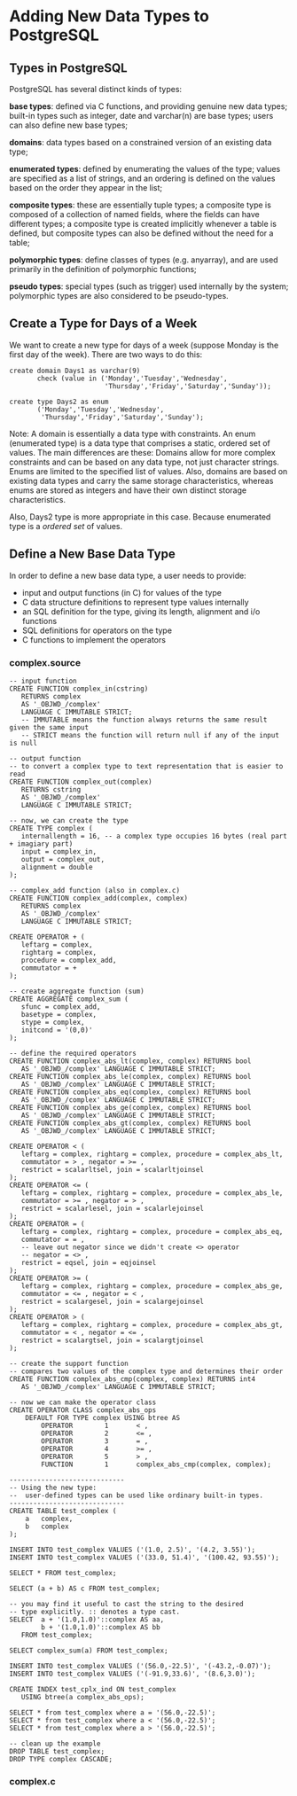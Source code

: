 # Adding New Data Types to PostgreSQL
## Types in PostgreSQL

PostgreSQL has several distinct kinds of types:

**base types**: defined via C functions, and providing genuine new data types; built-in types such as integer, date and varchar(n) are base types; users can also define new base types;

**domains**: data types based on a constrained version of an existing data type;

**enumerated types**: defined by enumerating the values of the type; values are specified as a list of strings, and an ordering is defined on the values based on the order they appear in the list;

**composite types**: these are essentially tuple types; a composite type is composed of a collection of named fields, where the fields can have different types; a composite type is created implicitly whenever a table is defined, but composite types can also be defined without the need for a table;

**polymorphic types**: define classes of types (e.g. anyarray), and are used primarily in the definition of polymorphic functions;

**pseudo types**: special types (such as trigger) used internally by the system; polymorphic types are also considered to be pseudo-types.

## Create a Type for Days of a Week
We want to create a new type for days of a week (suppose Monday is the first day of the week). There are two ways to do this:
```
create domain Days1 as varchar(9)
       check (value in ('Monday','Tuesday','Wednesday',
                        'Thursday','Friday','Saturday','Sunday'));
```
```
create type Days2 as enum
       ('Monday','Tuesday','Wednesday',
        'Thursday','Friday','Saturday','Sunday');
```

Note: A domain is essentially a data type with constraints. An enum (enumerated type) is a data type that comprises a static, ordered set of values. The main differences are these: Domains allow for more complex constraints and can be based on any data type, not just character strings. Enums are limited to the specified list of values. Also, domains are based on existing data types and carry the same storage characteristics, whereas enums are stored as integers and have their own distinct storage characteristics.

Also, Days2 type is more appropriate in this case. Because enumerated type is a _ordered set_ of values.

## Define a New Base Data Type
In order to define a new base data type, a user needs to provide:

 - input and output functions (in C) for values of the type
 - C data structure definitions to represent type values internally
 - an SQL definition for the type, giving its length, alignment and i/o functions
 - SQL definitions for operators on the type
 - C functions to implement the operators

### complex.source
```
-- input function
CREATE FUNCTION complex_in(cstring)
   RETURNS complex
   AS '_OBJWD_/complex'
   LANGUAGE C IMMUTABLE STRICT;
   -- IMMUTABLE means the function always returns the same result given the same input
   -- STRICT means the function will return null if any of the input is null

-- output function
-- to convert a complex type to text representation that is easier to read
CREATE FUNCTION complex_out(complex)
   RETURNS cstring
   AS '_OBJWD_/complex'
   LANGUAGE C IMMUTABLE STRICT;

-- now, we can create the type
CREATE TYPE complex (
   internallength = 16, -- a complex type occupies 16 bytes (real part + imagiary part)
   input = complex_in,
   output = complex_out,
   alignment = double
);

-- complex_add function (also in complex.c)
CREATE FUNCTION complex_add(complex, complex)
   RETURNS complex
   AS '_OBJWD_/complex'
   LANGUAGE C IMMUTABLE STRICT;

CREATE OPERATOR + (
   leftarg = complex,
   rightarg = complex,
   procedure = complex_add,
   commutator = +
);

-- create aggregate function (sum)
CREATE AGGREGATE complex_sum (
   sfunc = complex_add,
   basetype = complex,
   stype = complex,
   initcond = '(0,0)'
);

-- define the required operators
CREATE FUNCTION complex_abs_lt(complex, complex) RETURNS bool
   AS '_OBJWD_/complex' LANGUAGE C IMMUTABLE STRICT;
CREATE FUNCTION complex_abs_le(complex, complex) RETURNS bool
   AS '_OBJWD_/complex' LANGUAGE C IMMUTABLE STRICT;
CREATE FUNCTION complex_abs_eq(complex, complex) RETURNS bool
   AS '_OBJWD_/complex' LANGUAGE C IMMUTABLE STRICT;
CREATE FUNCTION complex_abs_ge(complex, complex) RETURNS bool
   AS '_OBJWD_/complex' LANGUAGE C IMMUTABLE STRICT;
CREATE FUNCTION complex_abs_gt(complex, complex) RETURNS bool
   AS '_OBJWD_/complex' LANGUAGE C IMMUTABLE STRICT;

CREATE OPERATOR < (
   leftarg = complex, rightarg = complex, procedure = complex_abs_lt,
   commutator = > , negator = >= ,
   restrict = scalarltsel, join = scalarltjoinsel
);
CREATE OPERATOR <= (
   leftarg = complex, rightarg = complex, procedure = complex_abs_le,
   commutator = >= , negator = > ,
   restrict = scalarlesel, join = scalarlejoinsel
);
CREATE OPERATOR = (
   leftarg = complex, rightarg = complex, procedure = complex_abs_eq,
   commutator = = ,
   -- leave out negator since we didn't create <> operator
   -- negator = <> ,
   restrict = eqsel, join = eqjoinsel
);
CREATE OPERATOR >= (
   leftarg = complex, rightarg = complex, procedure = complex_abs_ge,
   commutator = <= , negator = < ,
   restrict = scalargesel, join = scalargejoinsel
);
CREATE OPERATOR > (
   leftarg = complex, rightarg = complex, procedure = complex_abs_gt,
   commutator = < , negator = <= ,
   restrict = scalargtsel, join = scalargtjoinsel
);

-- create the support function
-- compares two values of the complex type and determines their order
CREATE FUNCTION complex_abs_cmp(complex, complex) RETURNS int4
   AS '_OBJWD_/complex' LANGUAGE C IMMUTABLE STRICT;

-- now we can make the operator class
CREATE OPERATOR CLASS complex_abs_ops
    DEFAULT FOR TYPE complex USING btree AS
        OPERATOR        1       < ,
        OPERATOR        2       <= ,
        OPERATOR        3       = ,
        OPERATOR        4       >= ,
        OPERATOR        5       > ,
        FUNCTION        1       complex_abs_cmp(complex, complex);

-----------------------------
-- Using the new type:
--	user-defined types can be used like ordinary built-in types.
-----------------------------
CREATE TABLE test_complex (
	a	complex,
	b	complex
);

INSERT INTO test_complex VALUES ('(1.0, 2.5)', '(4.2, 3.55)');
INSERT INTO test_complex VALUES ('(33.0, 51.4)', '(100.42, 93.55)');

SELECT * FROM test_complex;

SELECT (a + b) AS c FROM test_complex;

-- you may find it useful to cast the string to the desired
-- type explicitly. :: denotes a type cast.
SELECT  a + '(1.0,1.0)'::complex AS aa,
        b + '(1.0,1.0)'::complex AS bb
   FROM test_complex;

SELECT complex_sum(a) FROM test_complex;

INSERT INTO test_complex VALUES ('(56.0,-22.5)', '(-43.2,-0.07)');
INSERT INTO test_complex VALUES ('(-91.9,33.6)', '(8.6,3.0)');

CREATE INDEX test_cplx_ind ON test_complex
   USING btree(a complex_abs_ops);

SELECT * from test_complex where a = '(56.0,-22.5)';
SELECT * from test_complex where a < '(56.0,-22.5)';
SELECT * from test_complex where a > '(56.0,-22.5)';

-- clean up the example
DROP TABLE test_complex;
DROP TYPE complex CASCADE;
```

### complex.c
